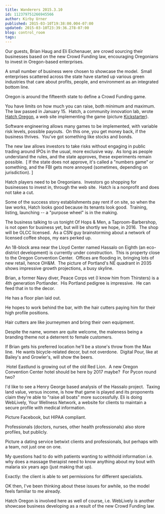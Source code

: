 ```yaml
---
title: Wanderers 2015.3.10
id: 112379751266945566
author: Kirby Urner
published: 2015-03-10T19:38:00.004-07:00
updated: 2015-03-10T23:39:36.278-07:00
blog: control_room
tags: 
---
```


[](https://www.flickr.com/photos/kirbyurner/16574754857)

Our guests, Brian Haug and Eli Eichenauer, are crowd sourcing their businesses based on the new Crowd Funding law, encouraging Oregonians to invest in Oregon-based enterprises.

A small number of business were chosen to showcase the model.  Small enterprises scattered across the state have started up various green industries that care about profits, people, and environment as an integrated bottom line.

Oregon is around the fifteenth state to define a Crowd Funding game. 

You have limits on how much you can raise, both minimum and maximum.  The law passed in January 15.  Hatch, a community innovation lab, wrote [Hatch Oregon](http://hatchoregon.com/), a web site implementing the game (picture [Kickstarter](https://www.kickstarter.com/)).

Software engineering allows many games to be implemented, with variable risk levels, possible payouts.  On this one, you get money back, if the business thrives.  You've got something like stocks and bonds. 

The new law allows investors to take risks without engaging in public trading around IPOs in the usual, more exclusive way.  As long as people understand the rules, and the state approves, these experiments remain possible.  [ If the state does not approve, it's called a "numbers game" or something, and the FBI gets more annoyed (sometimes, depending on jurisdiction). ]

Hatch players need to be Oregonians.  Investors go shopping for businesses to invest in, through the web site.  Hatch is a nonprofit and does not take a cut. 

Some of the success story establishments pay rent if on site, so when the law works, Hatch looks good because its tenants look good.  Training, listing, launching -- a "purpose wheel" is in the making.

The business talking to us tonight Of Hops & Men, a Taproom-Barbershop, is not open for business yet, but will be shortly we hope, in 2016.  The shop will be OLCC licensed.  As a CSN guy brainstorming about a network of licensed coffee shops, my ears perked up.

An 18-block area near the Lloyd Center named Hassalo on Eighth (an eco-district development) is currently under construction.  This is property close to the Oregon Convention Center.  Offices are flooding in, bringing lots of new retail, hence OH&M.  The picture of Portland's NE quadrant in 2035 shows impressive growth projections, a busy skyline.

Brian, a former Navy diver, Peace Corps vet (I know him from Thirsters) is a 4th generation Portlander.  His Portland pedigree is impressive.  He can feed that in to the decor. 

He has a floor plan laid out. 

He hopes to work behind the bar, with the hair cutters paying him for their high profile positions. 

Hair cutters are like journeymen and bring their own equipment. 

Despite the name, women are quite welcome, the maleness being a branding theme not a deterrent to female customers.

If Brian gets his preferred location he'll be a stone's throw from the Max line.  He wants bicycle-related decor, but not overdone.  Digital Pour, like at Bailey's and Growler's, will show the beers.

 Hotel Eastlund is growing out of the old Red Lion.  A new Oregon Convention Center hotel should be here by 2017 maybe?  For Pycon round two?   

I'd like to see a Henry George based analysis of the Hassalo project.  Taxing land value, versus income, is how that game is played and its proponents claim they're able to "raise all boats" more successfully.
Eli is doing WebLively, Your Wellness Network, a website for clients to maintain a secure profile with medical information. 

Picture Facebook, but HIPAA compliant. 

Professionals (doctors, nurses, other health professionals) also store profiles, but publicly. 

Picture a dating service betwixt clients and professionals, but perhaps with a team, not just one on one.

My questions had to do with patients wanting to withhold information i.e. why does a massage therapist need to know anything about my bout with malaria six years ago (just making that up). 

Exactly: the client is able to set permissions for different specialists. 

OK then, I've been thinking about these issues for awhile, so the model feels familiar to me already.

Hatch Oregon is involved here as well of course, i.e. WebLively is another showcase business developing as a result of the new Crowd Funding law.

[](https://www.flickr.com/photos/kirbyurner/16574762217)